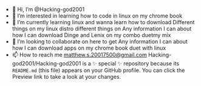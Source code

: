 - 👋 Hi, I’m @Hacking-god2001
- 👀 I’m interested in learning how to code in linux on my chrome book
- 🌱 I’m currently learning linux and wanna learn how to download  Different things on my linux distro different things on  Any information I 
can about how I can download Dinge and Lenix on my combo duetmy mix
- 💞️ I’m looking to collaborate on here to get  Any information I can about how I can download apps on my chrome book duet with linux 
- 📫 How to reach me matthew.s.20017500@gmail.com
Hacking-god2001/Hacking-god2001 is a ✨ special ✨ repository because its `README.md` (this file) appears on your GitHub profile.
You can click the Preview link to take a look at your changes.
